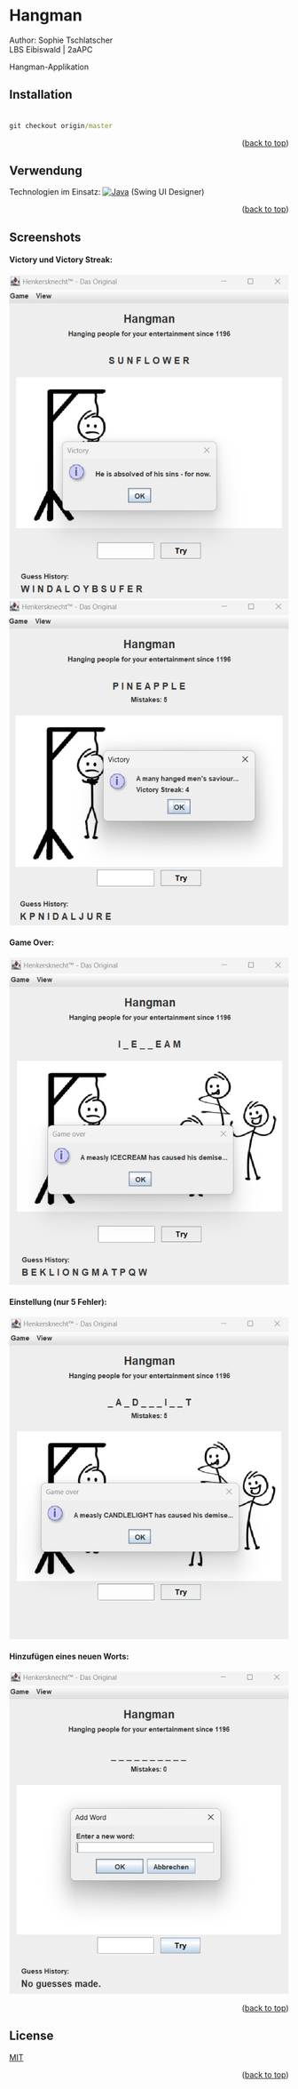 <a name="readme-top"></a>
# Hangman
Author: Sophie Tschlatscher <br>
LBS Eibiswald | 2aAPC

Hangman-Applikation<br>

## Installation

```cmd

git checkout origin/master

```
<p align="right">(<a href="#readme-top">back to top</a>)</p>

## Verwendung
Technologien im Einsatz:
[![Java][java.com]][java-url] (Swing UI Designer)

<p align="right">(<a href="#readme-top">back to top</a>)</p>

## Screenshots

#### Victory und Victory Streak:
![Screen Shot][screenshot-1]
![Screen Shot][screenshot-2]

#### Game Over:
![Screen Shot][screenshot-3]

#### Einstellung (nur 5 Fehler):
![Screen Shot][screenshot-4]

#### Hinzufügen eines neuen Worts:
![Screen Shot][screenshot-5]





<p align="right">(<a href="#readme-top">back to top</a>)</p>

## License

[MIT](https://choosealicense.com/licenses/mit/)
<p align="right">(<a href="#readme-top">back to top</a>)</p>

<!-- MARKDOWN LINKS & IMAGES -->
<!-- https://www.markdownguide.org/basic-syntax/#reference-style-links -->
[java.com]: https://img.shields.io/badge/Java-ED8B00?style=for-the-badge&logo=openjdk&logoColor=white
[java-url]: https://www.java.com/de/
[screenshot-1]: screenshots/hangman_victory.png
[screenshot-2]: screenshots/hangman_victory_streak.png
[screenshot-3]: screenshots/hangman_loss.png
[screenshot-4]: screenshots/hangman_settings_change.png
[screenshot-5]: screenshots/hangman_new_word.png